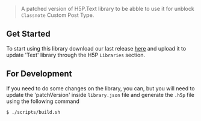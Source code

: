 
> A patched version of H5P.Text library to be abble to use it for unblock `Classnote` Custom Post Type.

## Get Started

To start using this library download our last release [here](https://github.com/dsuarezlogans/sherplay-h5p-library/releases) and upload it to update 'Text' library through the H5P `Libraries` section.

## For Development

If you need to do some changes on the library, you can, but you will need to update the 'patchVersion' inside `library.json` file and generate the `.h5p` file using the following command

```bash
$ ./scripts/build.sh
```

